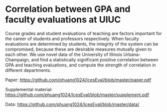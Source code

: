 # Correlation between GPA and faculty evaluations at UIUC

Course grades and student evaluations of teaching are factors important for the career of students and professors respectively.
When faculty evaluations are determined by students, the integrity of the system can be compromised, because these are desirable measures mutually given to each other.
We use novel data of the University of Illinois Urbana-Champaign, and find a statistically significant positive correlation between GPA and teaching evaluations, and compute the strength of correlation in different departments.

Paper: https://github.com/phuang1024/IcesEval/blob/master/paper.pdf

Supplemental material: https://github.com/phuang1024/IcesEval/blob/master/supplement.pdf

Data: https://github.com/phuang1024/IcesEval/blob/master/data/
